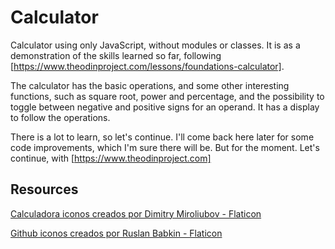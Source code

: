 # Calculator

Calculator using only JavaScript, without modules or classes. It is as a demonstration of the skills learned so far, following [https://www.theodinproject.com/lessons/foundations-calculator].

The calculator has the basic operations, and some other interesting functions, such as square root, power and percentage, and the possibility to toggle between negative and positive signs for an operand. It has a display to follow the operations.

There is a lot to learn, so let's continue. I'll come back here later for some code improvements, which I'm sure there will be. But for the moment. Let's continue, with [https://www.theodinproject.com]

## Resources
<a href="https://www.flaticon.es/iconos-gratis/calculadora" title="calculadora iconos">Calculadora iconos creados por Dimitry Miroliubov - Flaticon</a>

<a href="https://www.flaticon.es/iconos-gratis/github" title="github iconos">Github iconos creados por Ruslan Babkin - Flaticon</a>